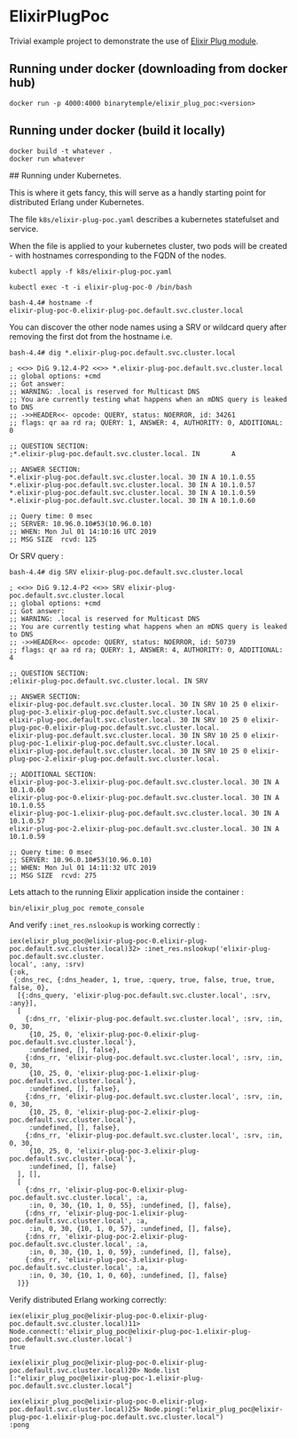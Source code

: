 # ElixirPlugPoc

Trivial example project to demonstrate the use of [Elixir Plug module](https://github.com/elixir-lang/plug).

## Running under docker (downloading from docker hub)

```
docker run -p 4000:4000 binarytemple/elixir_plug_poc:<version>
```

## Running under docker (build it locally)

```
docker build -t whatever .
docker run whatever
```


## Running under Kubernetes.

This is where it gets fancy, this will serve as a handly starting point for distributed Erlang under Kubernetes.

The file `k8s/elixir-plug-poc.yaml` describes a kubernetes statefulset and service.

When the file is applied to your kubernetes cluster, two pods will be created - with hostnames corresponding to the FQDN of the nodes.

```
kubectl apply -f k8s/elixir-plug-poc.yaml
```

```
kubectl exec -t -i elixir-plug-poc-0 /bin/bash
```

```
bash-4.4# hostname -f
elixir-plug-poc-0.elixir-plug-poc.default.svc.cluster.local
```

You can discover the other node names using a SRV or wildcard query after removing the first dot from the hostname i.e.

```
bash-4.4# dig *.elixir-plug-poc.default.svc.cluster.local

; <<>> DiG 9.12.4-P2 <<>> *.elixir-plug-poc.default.svc.cluster.local
;; global options: +cmd
;; Got answer:
;; WARNING: .local is reserved for Multicast DNS
;; You are currently testing what happens when an mDNS query is leaked to DNS
;; ->>HEADER<<- opcode: QUERY, status: NOERROR, id: 34261
;; flags: qr aa rd ra; QUERY: 1, ANSWER: 4, AUTHORITY: 0, ADDITIONAL: 0

;; QUESTION SECTION:
;*.elixir-plug-poc.default.svc.cluster.local. IN        A

;; ANSWER SECTION:
*.elixir-plug-poc.default.svc.cluster.local. 30 IN A 10.1.0.55
*.elixir-plug-poc.default.svc.cluster.local. 30 IN A 10.1.0.57
*.elixir-plug-poc.default.svc.cluster.local. 30 IN A 10.1.0.59
*.elixir-plug-poc.default.svc.cluster.local. 30 IN A 10.1.0.60

;; Query time: 0 msec
;; SERVER: 10.96.0.10#53(10.96.0.10)
;; WHEN: Mon Jul 01 14:10:16 UTC 2019
;; MSG SIZE  rcvd: 125
```

Or SRV query :

```
bash-4.4# dig SRV elixir-plug-poc.default.svc.cluster.local

; <<>> DiG 9.12.4-P2 <<>> SRV elixir-plug-poc.default.svc.cluster.local
;; global options: +cmd
;; Got answer:
;; WARNING: .local is reserved for Multicast DNS
;; You are currently testing what happens when an mDNS query is leaked to DNS
;; ->>HEADER<<- opcode: QUERY, status: NOERROR, id: 50739
;; flags: qr aa rd ra; QUERY: 1, ANSWER: 4, AUTHORITY: 0, ADDITIONAL: 4

;; QUESTION SECTION:
;elixir-plug-poc.default.svc.cluster.local. IN SRV

;; ANSWER SECTION:
elixir-plug-poc.default.svc.cluster.local. 30 IN SRV 10 25 0 elixir-plug-poc-3.elixir-plug-poc.default.svc.cluster.local.
elixir-plug-poc.default.svc.cluster.local. 30 IN SRV 10 25 0 elixir-plug-poc-0.elixir-plug-poc.default.svc.cluster.local.
elixir-plug-poc.default.svc.cluster.local. 30 IN SRV 10 25 0 elixir-plug-poc-1.elixir-plug-poc.default.svc.cluster.local.
elixir-plug-poc.default.svc.cluster.local. 30 IN SRV 10 25 0 elixir-plug-poc-2.elixir-plug-poc.default.svc.cluster.local.

;; ADDITIONAL SECTION:
elixir-plug-poc-3.elixir-plug-poc.default.svc.cluster.local. 30 IN A 10.1.0.60
elixir-plug-poc-0.elixir-plug-poc.default.svc.cluster.local. 30 IN A 10.1.0.55
elixir-plug-poc-1.elixir-plug-poc.default.svc.cluster.local. 30 IN A 10.1.0.57
elixir-plug-poc-2.elixir-plug-poc.default.svc.cluster.local. 30 IN A 10.1.0.59

;; Query time: 0 msec
;; SERVER: 10.96.0.10#53(10.96.0.10)
;; WHEN: Mon Jul 01 14:11:32 UTC 2019
;; MSG SIZE  rcvd: 275
```



Lets attach to the running Elixir application inside the container :

```
bin/elixir_plug_poc remote_console
```


And verify `:inet_res.nslookup` is working correctly :

```
iex(elixir_plug_poc@elixir-plug-poc-0.elixir-plug-poc.default.svc.cluster.local)32> :inet_res.nslookup('elixir-plug-poc.default.svc.cluster.
local', :any, :srv)
{:ok,
 {:dns_rec, {:dns_header, 1, true, :query, true, false, true, true, false, 0},
  [{:dns_query, 'elixir-plug-poc.default.svc.cluster.local', :srv, :any}],
  [
    {:dns_rr, 'elixir-plug-poc.default.svc.cluster.local', :srv, :in, 0, 30,
     {10, 25, 0, 'elixir-plug-poc-0.elixir-plug-poc.default.svc.cluster.local'},
     :undefined, [], false},
    {:dns_rr, 'elixir-plug-poc.default.svc.cluster.local', :srv, :in, 0, 30,
     {10, 25, 0, 'elixir-plug-poc-1.elixir-plug-poc.default.svc.cluster.local'},
     :undefined, [], false},
    {:dns_rr, 'elixir-plug-poc.default.svc.cluster.local', :srv, :in, 0, 30,
     {10, 25, 0, 'elixir-plug-poc-2.elixir-plug-poc.default.svc.cluster.local'},
     :undefined, [], false},
    {:dns_rr, 'elixir-plug-poc.default.svc.cluster.local', :srv, :in, 0, 30,
     {10, 25, 0, 'elixir-plug-poc-3.elixir-plug-poc.default.svc.cluster.local'},
     :undefined, [], false}
  ], [],
  [
    {:dns_rr, 'elixir-plug-poc-0.elixir-plug-poc.default.svc.cluster.local', :a,
     :in, 0, 30, {10, 1, 0, 55}, :undefined, [], false},
    {:dns_rr, 'elixir-plug-poc-1.elixir-plug-poc.default.svc.cluster.local', :a,
     :in, 0, 30, {10, 1, 0, 57}, :undefined, [], false},
    {:dns_rr, 'elixir-plug-poc-2.elixir-plug-poc.default.svc.cluster.local', :a,
     :in, 0, 30, {10, 1, 0, 59}, :undefined, [], false},
    {:dns_rr, 'elixir-plug-poc-3.elixir-plug-poc.default.svc.cluster.local', :a,
     :in, 0, 30, {10, 1, 0, 60}, :undefined, [], false}
  ]}}
```


Verify distributed Erlang working correctly:

    iex(elixir_plug_poc@elixir-plug-poc-0.elixir-plug-poc.default.svc.cluster.local)11> Node.connect(:'elixir_plug_poc@elixir-plug-poc-1.elixir-plug-poc.default.svc.cluster.local')
    true

    iex(elixir_plug_poc@elixir-plug-poc-0.elixir-plug-poc.default.svc.cluster.local)20> Node.list
    [:"elixir_plug_poc@elixir-plug-poc-1.elixir-plug-poc.default.svc.cluster.local"]

    iex(elixir_plug_poc@elixir-plug-poc-0.elixir-plug-poc.default.svc.cluster.local)25> Node.ping(:"elixir_plug_poc@elixir-plug-poc-1.elixir-plug-poc.default.svc.cluster.local")
    :pong





